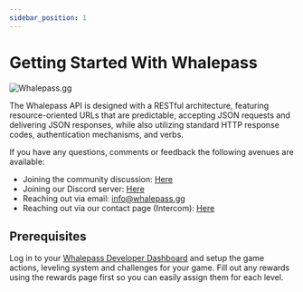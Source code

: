 ```yaml
---
sidebar_position: 1
---
```

# Getting Started With Whalepass

![Whalepass.gg](https://i.imgur.com/zwUqWaS.png)


The Whalepass API is designed with a RESTful architecture, featuring resource-oriented URLs that are predictable, accepting JSON requests and delivering JSON responses, while also utilizing standard HTTP response codes, authentication mechanisms, and verbs.

If you have any questions, comments or feedback the following avenues are available:
- Joining the community discussion: [Here](https://github.com/orgs/whalepass/discussions)
- Joining our Discord server: [Here](https://discord.gg/8pSp26Pu9j)
- Reaching out via email: info@whalepass.gg
- Reaching out via our contact page (Intercom): [Here](https://www.whalepass.gg/contact.html)

## Prerequisites

Log in to your [Whalepass Developer Dashboard](https://dashboard.whalepass.gg) and setup the game actions, leveling system and challenges for your game. Fill out any rewards using the rewards page first so you can easily assign them for each level.

